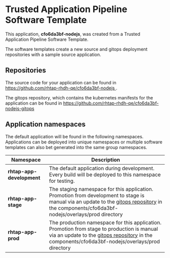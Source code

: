 # Trusted Application Pipeline Software Template

This application, **cfo6da3bf-nodejs**, was created from a Trusted Application Pipeline Software Template.

The software templates create a new source and gitops deployment repositories with a sample source application. 

## Repositories

The source code for your application can be found in [https://github.com/rhtap-rhdh-qe/cfo6da3bf-nodejs ](https://github.com/rhtap-rhdh-qe/cfo6da3bf-nodejs ).
 
The gitops repository, which contains the kubernetes manifests for the application can be found in 
[https://github.com/rhtap-rhdh-qe/cfo6da3bf-nodejs-gitops ](https://github.com/rhtap-rhdh-qe/cfo6da3bf-nodejs-gitops ) 

## Application namespaces 

The default application will be found in the following namespaces. Applications can be deployed into unique namespaces or multiple software templates can also bet generated into the same group namespaces.  

|  Namespace   |  Description   |  
| -------- | -------- |   
| **rhtap-app-development** | The default application during development. Every build will be deployed to this namespace for testing. | 
| **rhtap-app-stage** | The staging namespace for this application. Promotion from development to stage is manual via an update to the [gitops repository](https://github.com/rhtap-rhdh-qe/cfo6da3bf-nodejs-gitops ) in the components/cfo6da3bf-nodejs/overlays/prod directory |  
| **rhtap-app-prod** | The production namespace for this application. Promotion from stage to production is manual via an update to the [gitops repository](https://github.com/rhtap-rhdh-qe/cfo6da3bf-nodejs-gitops ) in the components/cfo6da3bf-nodejs/overlays/prod directory | 